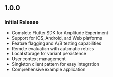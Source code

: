 ## 1.0.0

### Initial Release

* Complete Flutter SDK for Amplitude Experiment
* Support for iOS, Android, and Web platforms
* Feature flagging and A/B testing capabilities
* Remote evaluation with automatic retries
* Local storage for variant persistence
* User context management
* Singleton client pattern for easy integration
* Comprehensive example application
